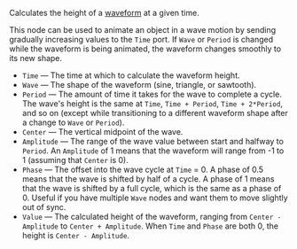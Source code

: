 Calculates the height of a [waveform](http://en.wikipedia.org/wiki/Waveform) at a given time.

This node can be used to animate an object in a wave motion by sending gradually increasing values to the `Time` port. 
If `Wave` or `Period` is changed while the waveform is being animated, the waveform changes smoothly to its new shape.

   - `Time` — The time at which to calculate the waveform height.
   - `Wave` — The shape of the waveform (sine, triangle, or sawtooth).
   - `Period` — The amount of time it takes for the wave to complete a cycle. The wave's height is the same at `Time`, `Time + Period`, `Time + 2*Period`, and so on (except while transitioning to a different waveform shape after a change to `Wave` or `Period`).
   - `Center` — The vertical midpoint of the wave.
   - `Amplitude` — The range of the wave value between start and halfway to `Period`.  An `Amplitude` of 1 means that the waveform will range from -1 to 1 (assuming that `Center` is 0).
   - `Phase` — The offset into the wave cycle at `Time` = 0. A phase of 0.5 means that the wave is shifted by half of a cycle. A phase of 1 means that the wave is shifted by a full cycle, which is the same as a phase of 0. Useful if you have multiple `Wave` nodes and want them to move slightly out of sync.
   - `Value` — The calculated height of the waveform, ranging from `Center - Amplitude` to `Center + Amplitude`. When `Time` and `Phase` are both 0, the height is `Center - Amplitude`.
